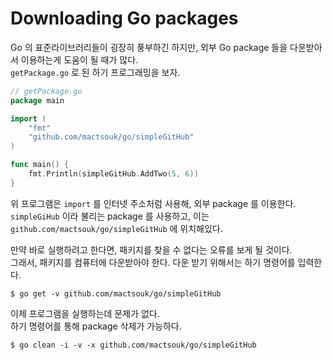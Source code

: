 # Downloading Go packages

Go 의 표준라이브러리들이 굉장히 풍부하긴 하지만, 외부 Go package 들을 다운받아서 이용하는게 도움이 될 때가 많다.  
`getPackage.go` 로 된 하기 프로그래밍을 보자.   

```go
// getPackage.go
package main

import (
	"fmt"
	"github.com/mactsouk/go/simpleGitHub"
)

func main() {
	fmt.Println(simpleGitHub.AddTwo(5, 6))
}
```

위 프로그램은 `import` 를 인터넷 주소처럼 사용해, 외부 package 를 이용한다. `simpleGiHub` 이라 불리는 package 를 사용하고, 이는 `github.com/mactsouk/go/simpleGitHub` 에 위치해있다.  

만약 바로 실행하려고 한다면, 패키지를 찾을 수 없다는 오류를 보게 될 것이다.  
그래서, 패키지를 컴퓨터에 다운받아야 한다.  다운 받기 위해서는 하기 명령어를 입력한다.  

```shell
$ go get -v github.com/mactsouk/go/simpleGitHub
```

이제 프로그램을 실행하는데 문제가 없다.  
하기 명령어를 통해 package 삭제가 가능하다.

```shell
$ go clean -i -v -x github.com/mactsouk/go/simpleGitHub
```
